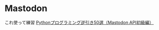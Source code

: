 # Mastodon

これ使って練習
[Pythonプログラミング逆引き50選（Mastodon API初級編）](https://takulog.info/exercise-python-for-mastodon-1-answer/)

